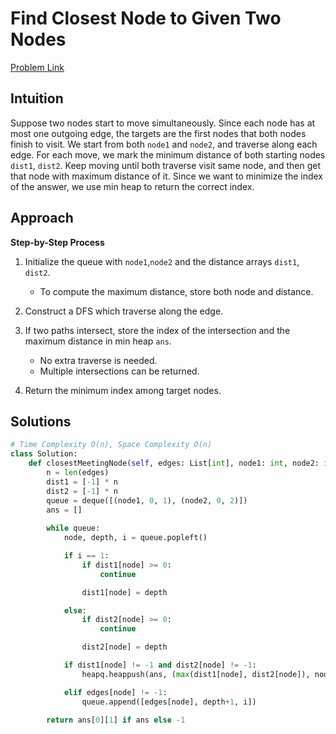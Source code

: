 **Find Closest Node to Given Two Nodes**
=
[Problem Link](https://leetcode.com/problems/find-closest-node-to-given-two-nodes/description)

## Intuition

Suppose two nodes start to move simultaneously. Since each node has at most one outgoing edge, the targets are the first 
nodes that both nodes finish to visit. We start from both `node1` and `node2`, and traverse along each edge. For each 
move, we mark the minimum distance of both starting nodes `dist1`, `dist2`. Keep moving until both traverse visit same node, 
and then get that node with maximum distance of it. Since we want to minimize the index of the answer, we use min heap 
to return the correct index.

## Approach
**Step-by-Step Process**

1. Initialize the queue with `node1`,`node2` and the distance arrays `dist1`, `dist2`.
    - To compute the maximum distance, store both node and distance.
  
2. Construct a DFS which traverse along the edge.

3. If two paths intersect, store the index of the intersection and the maximum distance in min heap `ans`.
    - No extra traverse is needed.
    - Multiple intersections can be returned.

4. Return the minimum index among target nodes.
  
## Solutions
```python
# Time Complexity O(n), Space Complexity O(n)
class Solution:
    def closestMeetingNode(self, edges: List[int], node1: int, node2: int) -> int:
        n = len(edges)
        dist1 = [-1] * n
        dist2 = [-1] * n
        queue = deque([(node1, 0, 1), (node2, 0, 2)])
        ans = []
        
        while queue:
            node, depth, i = queue.popleft()

            if i == 1:
                if dist1[node] >= 0:
                    continue

                dist1[node] = depth

            else:
                if dist2[node] >= 0:
                    continue

                dist2[node] = depth

            if dist1[node] != -1 and dist2[node] != -1:
                heapq.heappush(ans, (max(dist1[node], dist2[node]), node))

            elif edges[node] != -1:
                queue.append([edges[node], depth+1, i])

        return ans[0][1] if ans else -1
```
